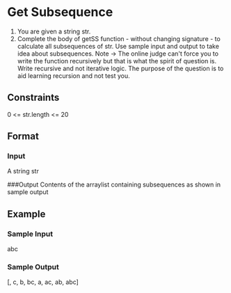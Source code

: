 # Get Subsequence

1. You are given a string str. 
2. Complete the body of getSS function - without changing signature - to calculate all subsequences of str. Use sample input and output to take idea about subsequences. Note -> The online judge can't force you to write the function recursively but that is what the spirit of question is. Write recursive and not iterative logic. The purpose of the question is to aid learning recursion and not test you.


## Constraints
0 <= str.length <= 20


## Format
### Input
A string str

###Output
Contents of the arraylist containing subsequences as shown in sample output

## Example
### Sample Input
abc

### Sample Output
[, c, b, bc, a, ac, ab, abc]